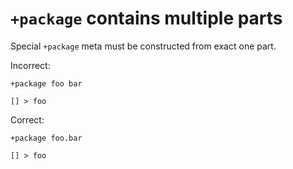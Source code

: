 # `+package` contains multiple parts

Special `+package` meta must be constructed from exact one part.

Incorrect:

```eo
+package foo bar

[] > foo
```

Correct:

```eo
+package foo.bar

[] > foo
```

